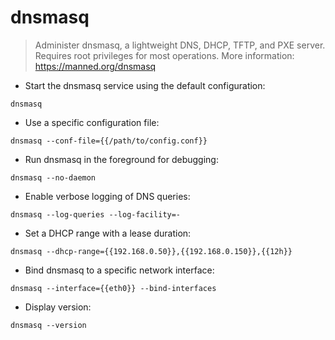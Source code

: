 # dnsmasq

> Administer dnsmasq, a lightweight DNS, DHCP, TFTP, and PXE server.
> Requires root privileges for most operations.
> More information: <https://manned.org/dnsmasq>

- Start the dnsmasq service using the default configuration:

`dnsmasq`

- Use a specific configuration file:

`dnsmasq --conf-file={{/path/to/config.conf}}`

- Run dnsmasq in the foreground for debugging:

`dnsmasq --no-daemon`

- Enable verbose logging of DNS queries:

`dnsmasq --log-queries --log-facility=-`

- Set a DHCP range with a lease duration:

`dnsmasq --dhcp-range={{192.168.0.50}},{{192.168.0.150}},{{12h}}`

- Bind dnsmasq to a specific network interface:

`dnsmasq --interface={{eth0}} --bind-interfaces`

- Display version:

`dnsmasq --version`
